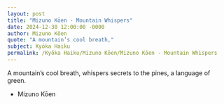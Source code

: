 ```yaml
---
layout: post
title: "Mizuno Kōen - Mountain Whispers"
date: 2024-12-30 12:00:00 -0000
author: Mizuno Kōen
quote: "A mountain’s cool breath,"
subject: Kyōka Haiku
permalink: /Kyōka Haiku/Mizuno Kōen/Mizuno Kōen - Mountain Whispers
---
```


A mountain’s cool breath,
whispers secrets to the pines,
a language of green.

- Mizuno Kōen
